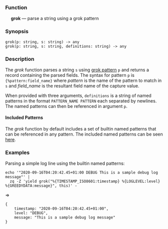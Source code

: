 ### Function

&emsp; **grok** &mdash; parse a string using a grok pattern

### Synopsis

```
grok(p: string, s: string) -> any
grok(p: string, s: string, definitions: string) -> any
```

### Description

The _grok_ function parses a string `s` using
[grok pattern](https://github.com/hpcugent/logstash-patterns/blob/master/files/grok-patterns) `p` and returns
a record containing the parsed fields. The syntax for pattern `p`
is `{%pattern:field_name}` where _pattern_ is the name of the pattern
to match in `s` and _field_name_ is the resultant field name of the capture
value.

When provided with three arguments, `definitions` is a string
of named patterns in the format `PATTERN_NAME PATTERN` each separated by newlines.
The named patterns can then be referenced in argument `p`.

#### Included Patterns

The _grok_ function by default includes a set of builtin named patterns
that can be referenced in any pattern. The included named patterns can be seen
[here](https://raw.githubusercontent.com/brimdata/zed/main/pkg/grok/base.go).

### Examples

Parsing a simple log line using the builtin named patterns:
```mdtest-command
echo '"2020-09-16T04:20:42.45+01:00 DEBUG This is a sample debug log message"' |
  zq -Z 'yield grok("%{TIMESTAMP_ISO8601:timestamp} %{LOGLEVEL:level} %{GREEDYDATA:message}", this)' -
```
=>
```mdtest-output
{
    timestamp: "2020-09-16T04:20:42.45+01:00",
    level: "DEBUG",
    message: "This is a sample debug log message"
}
```
